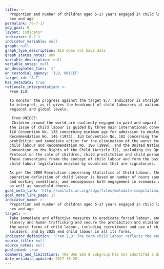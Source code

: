 ```yaml
---
title: >-
  Proportion and number of children aged 5-17 years engaged in child labour, by
  sex and age
permalink: /8-7-1/
sdg_goal: 8
layout: indicator
indicator: 8.7.1
indicator_variable: null
graph: null
graph_type_description: BLS does not have data
graph_status_notes: unk
variable_description: null
variable_notes: null
un_designated_tier: '1'
un_custodial_agency: 'ILO, UNICEF'
target_id: '8.7'
has_metadata: true
rationale_interpretation: >-
  From ILO: 

  To monitor the progress against the target 8.7. Indicator is straightforward
  to interpret, as it gives the headcount of child labourers at national,
  regional and global levels. 

   From UNICEF: 
   Children around the world are routinely engaged in paid and unpaid forms of work that are not harmful to them. However, children are considered to be involved in child labour when they are either too young to work or are involved in activities harmful to their health and development. Children's involvement in hazardous work can compromise their physical, mental, social and educational development. 
  The issue of child labour is guided by three main international conventions:
  ILO Convention No. 138 concerning minimum age for admission to employment and
  Recommendation No. 146 (1973); ILO Convention No. 182 concerning the
  prohibition and immediate action for the elimination of the worst forms of
  child labour and Recommendation No. 190 (1999); and the United Nations
  Convention on the Rights of the Child (Article 32), including its Optional
  Protocol on the sale of children, child prostitution and child pornography.
  These conventions frame the concept of child labour and form the basis for
  child labour legislation enacted by countries that are signatories. 

  As per the 2008 Resolution concerning Statistics of Child Labour, the
  operation definition of child labour is based on number of hours spent working
  and working conditions, and encompasses both engagement in economic activities
  as well as household chores.
goal_meta_link: 'http://unstats.un.org/sdgs/files/metadata-compilation/Metadata-Goal-8.pdf'
goal_meta_link_page: 13
indicator_name: >-
  Proportion and number of children aged 5-17 years engaged in child labour, by
  sex and age
target: >-
  Take immediate and effective measures to eradicate forced labour, end modern
  slavery and human trafficking and secure the prohibition and elimination of
  the worst forms of child labour, including recruitment and use of child
  soldiers, and by 2025 end child labour in all its forms.
indicator_definition: "From ILO: The term child labour reflects the engagement of children in prohibited work and, more generally, in types of work to be eliminated as socially and morally undesirable as guided by national legislation, the ILO Minimum Age Convention, 1973 (No. 138), and the Worst Forms of Child Labour Convention, 1999 (No. 182), their respective supplementing Recommendations (Nos 146 and 190), and the United Nations Convention on the Rights of the Child. The statistical measurement framework for child labour is structured around (i) the age of the child; (ii) the productive activities by the child, including their nature and the conditions under which these are performed, and the duration of engagement by the child in such activities. For the purpose of statistical measurement, children engaged in child labour include all persons aged 5 to 17 years who, during a specified time period, were engaged in one or more of the following categories of activities: \t(a) worst forms of child labour, (as described in paragraphs 17'30, 18th ICLS resolution); \t(b) employment below the minimum age, (as described in paragraphs 32 and 33 of the 18th ICLS resolution); and \t(c) hazardous unpaid household services, (as described in paragraphs 36 and 37 of the 18th ICLS resolution), applicable where the general production boundary is used as the measurement framework.  From UNICEF:  This indicator provides the proportion of children aged 5-17 years who are engaged in child labour. It is calculated by dividing the number of children aged 5-17 years who are reported to have been engaged in child labour in the past week by the total number of children aged 5-17 in the population."
source_title: null
source_notes: null
published: true
comments_and_limitations: The USG SDG 8 Subgroup has not identifed a data source for this indicator.
date_metadata_updated: 2017-10-20
---
```

